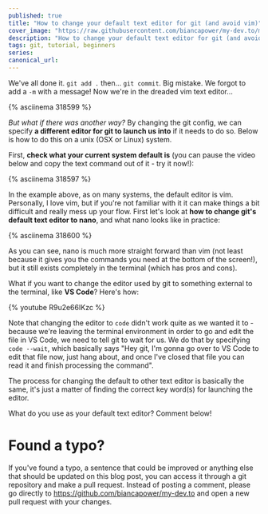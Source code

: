```yaml
---
published: true
title: "How to change your default text editor for git (and avoid vim)"
cover_image: "https://raw.githubusercontent.com/biancapower/my-dev.to/master/blog-posts/how-to-change-your-default-text-editor/assets/cover1.png"
description: "How to change your default text editor for git (and avoid vim)"
tags: git, tutorial, beginners
series:
canonical_url:
---
```


We've all done it. `git add .` then... `git commit`. Big mistake. We forgot to add a `-m` with a message! Now we're in the dreaded vim text editor...

{% asciinema 318599 %}

_But what if there was another way?_ By changing the git config, we can specify **a different editor for git to launch us into** if it needs to do so. Below is how to do this on a unix (OSX or Linux) system.

First, **check what your current system default is** (you can pause the video below and copy the text command out of it - try it now!):

{% asciinema 318597 %}

In the example above, as on many systems, the default editor is vim. Personally, I love vim, but if you're not familiar with it it can make things a bit difficult and really mess up your flow. First let's look at **how to change git's default text editor to nano**, and what nano looks like in practice:

{% asciinema 318600 %}

As you can see, nano is much more straight forward than vim (not least because it gives you the commands you need at the bottom of the screen!), but it still exists completely in the terminal (which has pros and cons).

What if you want to change the editor used by git to something external to the terminal, like **VS Code**? Here's how:

{% youtube R9u2e66IKzc %}

Note that changing the editor to `code` didn't work quite as we wanted it to - because we're leaving the terminal environment in order to go and edit the file in VS Code, we need to tell git to wait for us. We do that by specifying `code --wait`, which basically says "Hey git, I'm gonna go over to VS Code to edit that file now, just hang about, and once I've closed that file you can read it and finish processing the command".

The process for changing the default to other text editor is basically the same, it's just a matter of finding the correct key word(s) for launching the editor.

What do you use as your default text editor? Comment below!

# Found a typo?

If you've found a typo, a sentence that could be improved or anything else that should be updated on this blog post, you can access it through a git repository and make a pull request. Instead of posting a comment, please go directly to https://github.com/biancapower/my-dev.to and open a new pull request with your changes.
